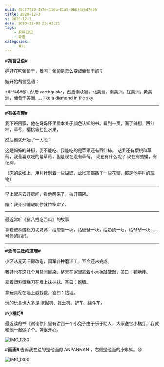 ```yaml
---
uuid: 45cf7f70-357e-11eb-81a5-9bb7425d7e36
title: 2020-12-3
s: 2020-12-3
date: 2020-12-03 23:43:21
tags:
	- 葫芦日记
	- 妙语
categories:
	- 育儿
---
```




**\#胡言乱语\#**

娃娃在吃葡萄干，我问：葡萄是怎么变成葡萄干的？

娃开始胡言乱语：

*&^%$#@!, 然后 earthquake，然后南极洲，北美洲，南美洲，红美洲，黄美洲，葡萄干美洲...... like a diamond in the sky

---



**\#有条有理\#**

我下班回家，他在妈妈怀里看本关于颜色认知的书。看到一页，画了辣椒，西红柿，草莓，樱桃等红色水果。

然后他就开始了一大段：

这是妈妈的辣椒，我不能吃。我能吃的是苹果还有西红柿。 这里还有樱桃和草莓，我最喜欢吃的是草莓，但是现在没有草莓。 现在有什么呢？ 现在有蝴蝶，有花瓣。

（床的蚊帐上，用别针别着一些蝴蝶，蚊帐顶部撒了一些花瓣，都是他平时的玩物）

---



早上起来去娃房间，看他醒来了，拉开窗帘。

娃：我还没睡醒呢你就拉窗帘了。

---



最近常听《猪八戒吃西瓜》的故事

拿着塑料蛋糕刀切妈妈：给唐僧一块，给爸爸一块，给奶奶一块，给爷爷一块......
可怜的妈妈。

---

<!-- more -->



**\#孟母三迁的道理\#**

小区从夏天旧房改造，国军各种磨洋工，至今还未完成。

我娃也在这几个月耳闻目染，整天在家里拿着小木棰敲敲敲，答曰：铺地砖。

拿着塑料蛋糕刀在墙上抹抹抹，答曰：刷墙。

拿玩具枪在墙上戳戳戳，答曰：钻墙。

玩的玩具也大多是 挖掘机、推土机、铲车、翻斗车。



**\#小橘灯\#**

最近读的书《谢谢你》里有讲到一个小兔子由于乐于助人，大家送它小橘灯，我就和他一起做了个。娃很开心。

![IMG_1280](https://blog-assets.liupei.xin/assets/2020-12-3/IMG_1280.jpg-public)



**\#画画\#**
告诉我左边的是他画的 ANPANMAN ，右侧是他画的小蝌蚪。😄

![IMG_1300](https://blog-assets.liupei.xin/assets/2020-12-3/IMG_1300.jpg-public)

